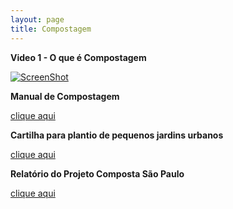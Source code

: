 ```yaml
---
layout: page
title: Compostagem
---
```


**Video 1 - O que é Compostagem** 

[![ScreenShot](http://img.youtube.com/vi/M3LIPctFCZc/0.jpg)](https://www.youtube.com/watch?v=M3LIPctFCZc)

**Manual de Compostagem**

[clique aqui](https://rawgit.com/compostaflorestal/compostaflorestal.github.io/master/blog_posts/25-01-2017/Manual_Compostagem.pdf)

**Cartilha para plantio de pequenos jardins urbanos**

[clique aqui](https://rawgit.com/compostaflorestal/compostaflorestal.github.io/master/blog_posts/25-01-2017/Cartilha_jardins.pdf)

**Relatório do Projeto Composta São Paulo**

[clique aqui](https://rawgit.com/compostaflorestal/compostaflorestal.github.io/master/blog_posts/25-01-2017/Composta%20SP%202014_Relat%C3%B3rio%20Resumido.pdf)


